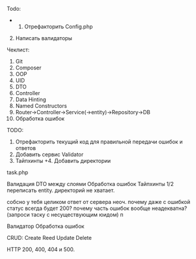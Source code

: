 Todo: 
+ 1. Отрефакторить Config.php
2. Написать валидаторы

Чеклист: 
1. Git
2. Composer
3. OOP
4. UID
5. DTO 
6. Controller 
7. Data Hinting
8. Named Constructors
9. Router->Controller->Service(->entity)->Repository->DB
10. Обработка ошибок 

TODO:
1. Отрефакторить текущий код для правильной передачи ошибок и ответов
2. Добавить сервис Validator
3. Тайпхинты
+4. Добавить директории

task.php

Валидация
DTO между слоями
Обработка ошибок
Тайпхинты 1/2
переписать entity.
директорий не хватает.

собсно у тебя целиком ответ от сервера неоч.
почему даже с ошибкой статус всегда будет 200?
почему часть ошибок вообще неадекватна? (запроси таску с несуществующим юидом)
п

Валидатор
Обработка ошибок

CRUD: 
Create
Reed
Update
Delete

HTTP 200, 400, 404 и 500.